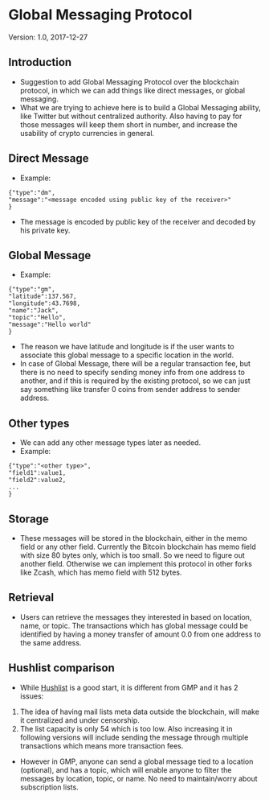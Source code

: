 # Global Messaging Protocol

Version: 1.0, 2017-12-27

## Introduction

- Suggestion to add Global Messaging Protocol over the blockchain protocol, in which we can add things like direct messages, or global messaging.
- What we are trying to achieve here is to build a Global Messaging ability, like Twitter but without centralized authority. Also having to pay for those messages will keep them short in number, and increase the usability of crypto currencies in general.

## Direct Message

- Example:

```
{"type":"dm",
"message":"<message encoded using public key of the receiver>"
}
```

- The message is encoded by public key of the receiver and decoded by his private key.

## Global Message
- Example:
```
{"type":"gm",
"latitude":137.567,
"longitude":43.7698,
"name":"Jack",
"topic":"Hello",
"message":"Hello world"
}
```
- The reason we have latitude and longitude is if the user wants to associate this global message to a specific location in the world.
- In case of Global Message, there will be a regular transaction fee, but there is no need to specify sending money info from one address to another, and if this is required by the existing protocol, 
so we can just say something like transfer 0 coins from sender address to sender address.

## Other types
- We can add any other message types later as needed.
- Example:
```
{"type":"<other type>",
"field1":value1,
"field2":value2,
...
}
```

## Storage
- These messages will be stored in the blockchain, either in the memo field or any other field. Currently the Bitcoin blockchain has memo field with size 80 bytes only, which is too small. So we need to figure out another field. Otherwise we can implement this protocol in other forks like Zcash, which has memo field with 512 bytes.

## Retrieval
- Users can retrieve the messages they interested in based on location, name, or topic. The transactions which has global message could be identified by having a money transfer of amount 0.0 from one address to the same address.

## Hushlist comparison
- While [Hushlist](https://github.com/leto/hushlist) is a good start, it is different from GMP and it has 2 issues:
1. The idea of having mail lists meta data outside the blockchain, will make it centralized and under censorship. 
2. The list capacity is only 54 which is too low. Also increasing it in following versions will include sending the message through multiple transactions which means more transaction fees.

- However in GMP, anyone can send a global message tied to a location (optional), and has a topic, which will enable anyone to filter the messages by location, topic, or name. No need to maintain/worry about subscription lists.
